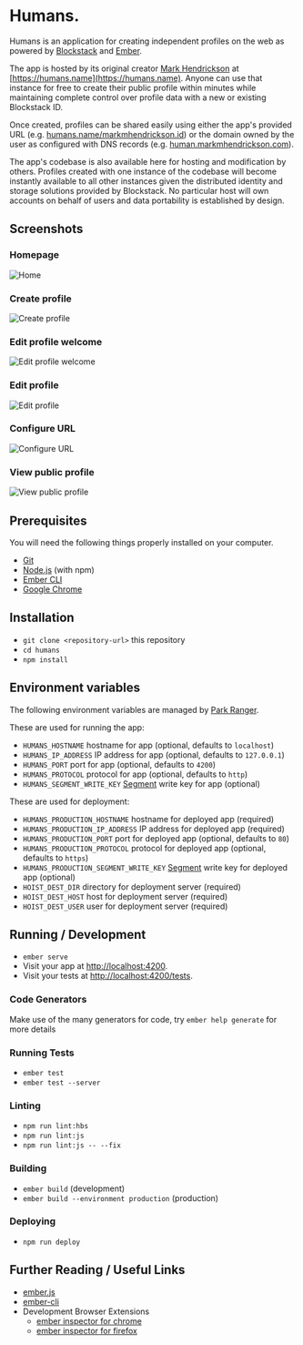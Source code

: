 # Humans.

Humans is an application for creating independent profiles on the web as powered by [Blockstack](https://blockstack.org/) and [Ember](https://emberjs.com/).

The app is hosted by its original creator [Mark Hendrickson](https://markmhendrickson.com/) at [https://humans.name](https://humans.name).
Anyone can use that instance for free to create their public profile within minutes while maintaining complete control over profile data with a new or existing Blockstack ID.

Once created, profiles can be shared easily using either the app's provided URL (e.g. [humans.name/markmhendrickson.id](https://humans.name/markmhendrickson.id)) or the domain owned by the user as configured with DNS records (e.g. [human.markmhendrickson.com](https://human.markmhendrickson.com)).

The app's codebase is also available here for hosting and modification by others. Profiles created with one instance of the codebase will become instantly available to all other instances given the distributed identity and storage solutions provided by Blockstack. No particular host will own accounts on behalf of users and data portability is established by design.

## Screenshots

### Homepage

![Home](public/images/screenshots/home.png)

### Create profile

![Create profile](public/images/screenshots/create-profile.png)

### Edit profile welcome

![Edit profile welcome](public/images/screenshots/edit-profile-welcome.png)

### Edit profile

![Edit profile](public/images/screenshots/edit-profile.png)

### Configure URL

![Configure URL](public/images/screenshots/configure-url.png)

### View public profile

![View public profile](public/images/screenshots/view-profile.png)

## Prerequisites

You will need the following things properly installed on your computer.

* [Git](https://git-scm.com/)
* [Node.js](https://nodejs.org/) (with npm)
* [Ember CLI](https://ember-cli.com/)
* [Google Chrome](https://google.com/chrome/)

## Installation

* `git clone <repository-url>` this repository
* `cd humans`
* `npm install`

## Environment variables

The following environment variables are managed by [Park Ranger](https://github.com/markmhx/park-ranger).

These are used for running the app:

* `HUMANS_HOSTNAME` hostname for app (optional, defaults to `localhost`)
* `HUMANS_IP_ADDRESS` IP address for app (optional, defaults to `127.0.0.1`)
* `HUMANS_PORT` port for app (optional, defaults to `4200`)
* `HUMANS_PROTOCOL` protocol for app (optional, defaults to `http`)
* `HUMANS_SEGMENT_WRITE_KEY` [Segment](http://segment.com) write key for app (optional)

These are used for deployment:

* `HUMANS_PRODUCTION_HOSTNAME` hostname for deployed app (required)
* `HUMANS_PRODUCTION_IP_ADDRESS` IP address for deployed app (required)
* `HUMANS_PRODUCTION_PORT` port for deployed app (optional, defaults to `80`)
* `HUMANS_PRODUCTION_PROTOCOL` protocol for deployed app (optional, defaults to `https`)
* `HUMANS_PRODUCTION_SEGMENT_WRITE_KEY` [Segment](http://segment.com) write key for deployed app (optional)
* `HOIST_DEST_DIR` directory for deployment server (required)
* `HOIST_DEST_HOST` host for deployment server (required)
* `HOIST_DEST_USER` user for deployment server (required)

## Running / Development

* `ember serve`
* Visit your app at [http://localhost:4200](http://localhost:4200).
* Visit your tests at [http://localhost:4200/tests](http://localhost:4200/tests).

### Code Generators

Make use of the many generators for code, try `ember help generate` for more details

### Running Tests

* `ember test`
* `ember test --server`

### Linting

* `npm run lint:hbs`
* `npm run lint:js`
* `npm run lint:js -- --fix`

### Building

* `ember build` (development)
* `ember build --environment production` (production)

### Deploying

* `npm run deploy`

## Further Reading / Useful Links

* [ember.js](https://emberjs.com/)
* [ember-cli](https://ember-cli.com/)
* Development Browser Extensions
  * [ember inspector for chrome](https://chrome.google.com/webstore/detail/ember-inspector/bmdblncegkenkacieihfhpjfppoconhi)
  * [ember inspector for firefox](https://addons.mozilla.org/en-US/firefox/addon/ember-inspector/)
